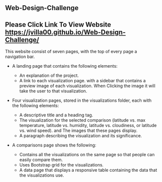 Web-Design-Challenge
-------------------
Please Click Link To View Website https://jvilla00.github.io/Web-Design-Challenge/
-------------------

This website consist of seven pages, with the top of every page a navigation bar.

* A landing page that contains the following elements:
    * An explanation of the project.
    * A link to each visualization page. with a sidebar that contains a preview image of each visualization. When Clicking the image it will take the user to that visualization.

* Four visualization pages, stored in the visualizations folder, each with the following elements:
    * A descriptive title and a heading tag.
    * The visualization for the selected comparison (latitude vs. max temperature, latitude vs. humidity, latitude vs. cloudiness, or latitude vs. wind speed). and The images that these pages display.
    * A paragraph describing the visualization and its significance.
    
 * A comparisons page shows the following:
    * Contains all the visualizations on the same page so that people can easily compare them.
    * Uses Bootstrap grid for the visualizations. 
    * A data page that displays a responsive table containing the data that the visualizations use.

